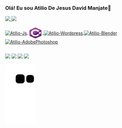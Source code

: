 ### Olá! Eu sou Atilio De Jesus David Manjate👋

<div>
  <a href="https://github.com/atiliodejesus">
  <img height="180em" src="https://github-readme-stats.vercel.app/api?username=atiliodejesus&show_icons=true&theme=tokyonight&include_all_commits=true&count_private=true"/>
  <img height="180em" src="https://github-readme-stats.vercel.app/api/top-langs/?username=atiliodejesus&layout=compact&langs_count=7&theme=tokyonight"/>
</div>
<div style="display: inline_block"><br>
  <img align="center" alt="Atilio-Js" height="30" width="40" src="https://icongr.am/simple/unity.svg?size=128&color=ffffff&colored=false">
  <img align="center" alt="Atilio-Csharp" height="36" width="46" src="https://raw.githubusercontent.com/devicons/devicon/master/icons/csharp/csharp-original.svg">
  <img align="center" alt="Atilio-Wordpress" height="30" width="40" src="https://icongr.am/simple/wordpress.svg?size=128&color=ffffff&colored=false">
  <img align="center" alt="Atilio-Blender" height="30" width="40" src="https://icongr.am/simple/blender.svg?size=128&color=ffffff&colored=false">
  <img align="center" alt="Atilio-AdobePhotoshop" height="30" width="40" src="https://icongr.am/simple/adobephotoshop.svg?size=128&color=ffffff&colored=false">
</div>


  ##
  
  <div> 
  <a href="https://www.youtube.com/channel/UCXXUMazFghLfaJK3vRA6pCQ" target="_blank"><img src="https://img.shields.io/badge/YouTube-FF0000?style=for-the-badge&logo=youtube&logoColor=white" target="_blank"></a>
  <a href="https://www.instagram.com/atiliodejesusdev" target="_blank"><img src="https://img.shields.io/badge/-Instagram-%23E4405F?style=for-the-badge&logo=instagram&logoColor=white" target="_blank"></a>
  <a href = "mailto:atiliodejesus.son@gmail.com"><img src="https://img.shields.io/badge/-Gmail-%23333?style=for-the-badge&logo=gmail&logoColor=white" target="_blank"></a>
  <a href="https://www.linkedin.com/in/at%C3%ADlio-de-jesus-manjate-4ba542218" target="_blank"><img src="https://img.shields.io/badge/-LinkedIn-%230077B5?style=for-the-badge&logo=linkedin&logoColor=white" target="_blank"></a> 
 
  ![Snake animation](https://github.com/rafaballerini/rafaballerini/blob/output/github-contribution-grid-snake.svg)
 
</div>
